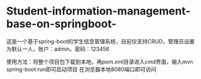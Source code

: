 # Student-information-management-base-on-springboot-

<p>这是一个基于spring-boot的学生信息管理系统，目前仅支持CRUD，管理员设置为默认一人，账户：admin。密码：123456</p>

使用方法：将整个项目包下载到本地，再pom.xml目录进入cmd界面，输入mvn spring-boot:run即可启动项目
         在浏览器本地8080端口即可访问
